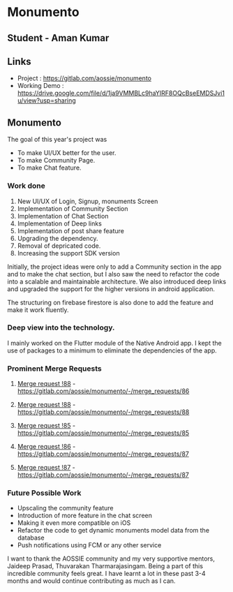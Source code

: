 
# Monumento

## Student - Aman Kumar
## Links
- Project : https://gitlab.com/aossie/monumento
- Working Demo : https://drive.google.com/file/d/1ja9VMMBLc9haYIRF8OQcBseEMDSJvi1u/view?usp=sharing
## Monumento


The goal of this year's project was

- To make UI/UX better for the user.
- To make Community Page.
- To make Chat feature.


### Work done


1. New UI/UX of Login, Signup, monuments Screen
2. Implementation of Community Section
3. Implementation of Chat Section
4. Implementation of Deep links
5. Implementation of post share feature
6. Upgrading the dependency.
7. Removal of depricated code.
8. Increasing the support SDK version

Initially, the project ideas were only to add a Community section in the app and to make the chat section, but I also saw the need to refactor the code into a scalable and maintainable architecture. We also introduced deep links and upgraded the support for the higher versions in android application.


The structuring on firebase firestore is also done to add the feature and make it work fluently.


### Deep view into the technology.


I mainly worked on the Flutter module of the Native Android app. I kept the use of packages to a minimum to eliminate the dependencies of the app.



### Prominent Merge Requests
1. [ Merge request !88](86) -  https://gitlab.com/aossie/monumento/-/merge_requests/86

2. [Merge request !88](88) -  https://gitlab.com/aossie/monumento/-/merge_requests/88

3. [Merge request !85](85) -  https://gitlab.com/aossie/monumento/-/merge_requests/85

4. [Merge request !86](86) - https://gitlab.com/aossie/monumento/-/merge_requests/87

5. [Merge request !87](87) - https://gitlab.com/aossie/monumento/-/merge_requests/87



### Future Possible Work

- Upscaling the community feature
- Introduction of more feature in the chat screen
- Making it even more compatible on iOS
- Refactor the code to get dynamic monuments model data from the database
- Push notifications using FCM or any other service


I want to thank the AOSSIE community and my very supportive mentors, Jaideep Prasad, Thuvarakan Tharmarajasingam. Being a part of this incredible community feels great. I have learnt a lot in these past 3-4 months and would continue contributing as much as I can.
